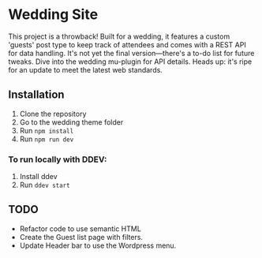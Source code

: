 # Wedding Site
This project is a throwback! Built for a wedding, it features a custom 'guests' post type to keep track of attendees and comes with a REST API for data handling. It's not yet the final version—there's a to-do list for future tweaks. Dive into the wedding mu-plugin for API details. Heads up: it's ripe for an update to meet the latest web standards.

## Installation
1. Clone the repository
2. Go to the wedding theme folder
3. Run `npm install`
4. Run `npm run dev`

### To run locally with DDEV:
1. Install ddev
2. Run `ddev start`

## TODO
- Refactor code to use semantic HTML
- Create the Guest list page with filters.
- Update Header bar to use the Wordpress menu.
